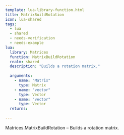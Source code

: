 ```yaml
---
template: lua-library-function.html
title: MatrixBuildRotation
icon: lua-shared
tags:
  - lua
  - shared
  - needs-verification
  - needs-example
lua:
  library: Matrices
  function: MatrixBuildRotation
  realm: shared
  description: "Builds a rotation matrix."
  
  arguments:
    - name: "Matrix"
      type: Matrix
    - name: "vector"
      type: Vector
    - name: "vector"
      type: Vector
  returns:
    
---
```


<div class="lua__search__keywords">
Matrices.MatrixBuildRotation &#x2013; Builds a rotation matrix.
</div>
